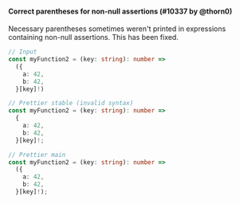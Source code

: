 #### Correct parentheses for non-null assertions (#10337 by @thorn0)

Necessary parentheses sometimes weren't printed in expressions containing non-null assertions. This has been fixed.

<!-- prettier-ignore -->
```ts
// Input
const myFunction2 = (key: string): number =>
  ({
    a: 42,
    b: 42,
  }[key]!)

// Prettier stable (invalid syntax)
const myFunction2 = (key: string): number =>
  {
    a: 42,
    b: 42,
  }[key]!;

// Prettier main
const myFunction2 = (key: string): number =>
  ({
    a: 42,
    b: 42,
  }[key]!);
```
